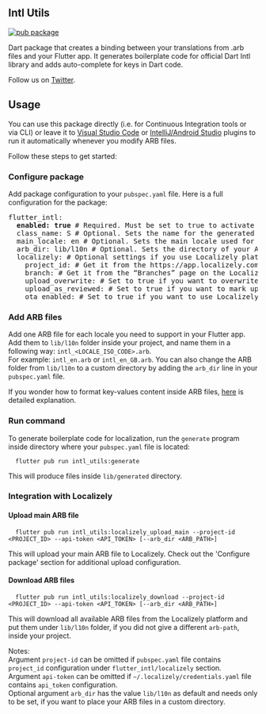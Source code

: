 ## Intl Utils

[![pub package](https://img.shields.io/pub/v/intl_utils.svg)](https://pub.dev/packages/intl_utils)

Dart package that creates a binding between your translations from .arb files and your Flutter app. It generates boilerplate code for official Dart Intl library and adds auto-complete for keys in Dart code.

Follow us on [Twitter](https://twitter.com/localizely "Follow us on Twitter").

## Usage

You can use this package directly (i.e. for Continuous Integration tools or via CLI) or leave it to [Visual Studio Code](https://marketplace.visualstudio.com/items?itemName=localizely.flutter-intl) or [IntelliJ/Android Studio](https://plugins.jetbrains.com/plugin/13666-flutter-intl) plugins to run it automatically whenever you modify ARB files.

Follow these steps to get started:

### Configure package

Add package configuration to your `pubspec.yaml` file. Here is a full configuration for the package:

<pre>
flutter_intl:
  <b>enabled: true</b> # Required. Must be set to true to activate the package. Default: false
  class_name: S # Optional. Sets the name for the generated localization class. Default: S
  main_locale: en # Optional. Sets the main locale used for generating localization files. Provided value should consist of language code and optional script and country codes separated with underscore (e.g. 'en', 'en_GB', 'zh_Hans', 'zh_Hans_CN'). Default: en
  arb_dir: lib/l10n # Optional. Sets the directory of your ARB resource files. Provided value should be a valid path on your system.
  localizely: # Optional settings if you use Localizely platform. Read more: https://localizely.com/flutter-localization-workflow
    project_id: # Get it from the https://app.localizely.com/projects page.
    branch: # Get it from the “Branches” page on the Localizely platform, in case branching is enabled and you want to use a non-main branch.
    upload_overwrite: # Set to true if you want to overwrite translations with upload. Default: false
    upload_as_reviewed: # Set to true if you want to mark uploaded translations as reviewed. Default: false
    ota_enabled: # Set to true if you want to use Localizely Over-the-air functionality. Default: false
</pre>

### Add ARB files

Add one ARB file for each locale you need to support in your Flutter app.
Add them to `lib/l10n` folder inside your project, and name them in a following way: `intl_<LOCALE_ISO_CODE>.arb`.  
For example: `intl_en.arb` or `intl_en_GB.arb`.
You can also change the ARB folder from `lib/l10n` to a custom directory by adding the `arb_dir` line in your `pubspec.yaml` file.

If you wonder how to format key-values content inside ARB files, [here](https://github.com/google/app-resource-bundle/wiki/ApplicationResourceBundleSpecification) is detailed explanation.

### Run command

To generate boilerplate code for localization, run the `generate` program inside directory where your `pubspec.yaml` file is located:

      flutter pub run intl_utils:generate

This will produce files inside `lib/generated` directory.

### Integration with Localizely

#### Upload main ARB file

      flutter pub run intl_utils:localizely_upload_main --project-id <PROJECT_ID> --api-token <API_TOKEN> [--arb_dir <ARB_PATH>]

This will upload your main ARB file to Localizely. Check out the 'Configure package' section for additional upload configuration.

#### Download ARB files

      flutter pub run intl_utils:localizely_download --project-id <PROJECT_ID> --api-token <API_TOKEN> [--arb_dir <ARB_PATH>]

This will download all available ARB files from the Localizely platform and put them under `lib/l10n` folder, if you did not give a different `arb-path`, inside your project.

Notes:  
Argument `project-id` can be omitted if `pubspec.yaml` file contains `project_id` configuration under `flutter_intl/localizely` section.  
Argument `api-token` can be omitted if `~/.localizely/credentials.yaml` file contains `api_token` configuration.  
Optional argument `arb_dir` has the value `lib/l10n` as default and needs only to be set, if you want to place your ARB files in a custom directory.
